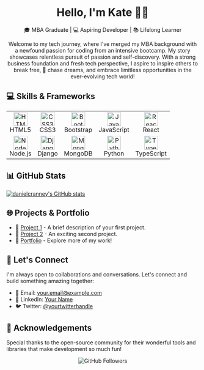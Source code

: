 <!-- Title -->
<h1 align="center">Hello, I'm Kate 👋🏻</h1>

<p align="center">
  🎓 MBA Graduate | 
  💻 Aspiring Developer | 
  📚 Lifelong Learner
</p>

<p align="center">Welcome to my tech journey, where I've merged my MBA background with a newfound passion for coding from an intensive bootcamp. My story showcases relentless pursuit of passion and self-discovery. With a strong business foundation and fresh tech perspective, I aspire to inspire others to break free, 🌈 chase dreams, and embrace limitless opportunities in the ever-evolving tech world!</p>


<!-- Skills & Frameworks -->
## 💻 Skills & Frameworks

<!-- Frontend -->
<div align="left">
  <table>
  <tr>
    <td valign="top" align="center">
      <a href="https://developer.mozilla.org/en-US/docs/Glossary/HTML5" target="_blank" rel="noreferrer"><img src="https://raw.githubusercontent.com/danielcranney/readme-generator/main/public/icons/skills/html5-colored.svg" width="36" height="36" alt="HTML5" /></a>
      <br>
      HTML5
    </td>
    <td valign="top" align="center">
      <a href="https://www.w3.org/TR/CSS/#css" target="_blank" rel="noreferrer"><img src="https://raw.githubusercontent.com/danielcranney/readme-generator/main/public/icons/skills/css3-colored.svg" width="36" height="36" alt="CSS3" /></a>
      <br>
      CSS3
    </td>
    <td valign="top" align="center">
      <a href="https://getbootstrap.com/" target="_blank" rel="noreferrer"><img src="https://raw.githubusercontent.com/danielcranney/readme-generator/main/public/icons/skills/bootstrap-colored.svg" width="36" height="36" alt="Bootstrap" /></a>
      <br>
      Bootstrap
    </td>
    <td valign="top" align="center">
      <a href="https://developer.mozilla.org/en-US/docs/Web/JavaScript" target="_blank" rel="noreferrer"><img src="https://raw.githubusercontent.com/danielcranney/readme-generator/main/public/icons/skills/javascript-colored.svg" width="36" height="36" alt="JavaScript" /></a>
      <br>
      JavaScript
    </td>
    <td valign="top" align="center">
      <a href="https://reactjs.org/" target="_blank" rel="noreferrer"><img src="https://raw.githubusercontent.com/danielcranney/readme-generator/main/public/icons/skills/react-colored.svg" width="36" height="36" alt="React" /></a>
      <br>
      React
    </td>
  </tr>
  <tr>
    <td valign="top" align="center">
      <a href="https://nodejs.org/en/" target="_blank" rel="noreferrer"><img src="https://raw.githubusercontent.com/danielcranney/readme-generator/main/public/icons/skills/nodejs-colored.svg" width="36" height="36" alt="Node.js" /></a>
      <br>
      Node.js
    </td>
    <td valign="top" align="center">
      <a href="https://www.djangoproject.com/" target="_blank" rel="noreferrer"><img src="https://raw.githubusercontent.com/danielcranney/readme-generator/main/public/icons/skills/django-colored.svg" width="36" height="36" alt="Django" /></a>
      <br>
      Django
    </td>
    <td valign="top" align="center">
      <a href="https://www.mongodb.com/" target="_blank" rel="noreferrer"><img src="https://raw.githubusercontent.com/danielcranney/readme-generator/main/public/icons/skills/mongodb-colored.svg" width="36" height="36" alt="MongoDB" /></a>
      <br>
      MongoDB
    </td>
    <td valign="top" align="center">
      <a href="https://www.python.org/" target="_blank" rel="noreferrer"><img src="https://raw.githubusercontent.com/danielcranney/readme-generator/main/public/icons/skills/python-colored.svg" width="36" height="36" alt="Python" /></a>
      <br>
      Python
    </td>
    <td valign="top" align="center">
      <a href="https://www.typescriptlang.org/" target="_blank" rel="noreferrer"><img src="https://raw.githubusercontent.com/danielcranney/readme-generator/main/public/icons/skills/typescript-colored.svg" width="36" height="36" alt="TypeScript" /></a>
      <br>
      TypeScript
    </td>
  </tr>
</table>

</div>

<!-- GitHub Stats -->
## 📊 GitHub Stats

<a href="http://www.github.com/katekeim"><img src="https://github-readme-stats.vercel.app/api?username=katekeim&show_icons=true&hide=contribs&count_private=true&title_color=0891b2&text_color=ffffff&icon_color=0891b2&bg_color=1c1917&hide_border=true&show_icons=true" alt="danielcranney's GitHub stats" /></a>

<!-- Projects & Portfolio -->
## 🌐 Projects & Portfolio

- 🚀 [Project 1](#) - A brief description of your first project.
- 🌟 [Project 2](#) - An exciting second project.
- 🎉 [Portfolio](#) - Explore more of my work!

<!-- Let's Connect -->
## 💌 Let's Connect

I'm always open to collaborations and conversations. Let's connect and build something amazing together:

- 📧 Email: [your.email@example.com](mailto:your.email@example.com)
- 💼 LinkedIn: [Your Name](https://www.linkedin.com/in/yourname/)
- 🐦 Twitter: [@yourtwitterhandle](https://twitter.com/yourtwitterhandle)

<!-- Footer -->
## 🙏 Acknowledgements

Special thanks to the open-source community for their wonderful tools and libraries that make development so much fun!

<div align="center">
  <img src="https://img.shields.io/github/followers/katekeim?label=Follow&style=social" alt="GitHub Followers">
</div>
